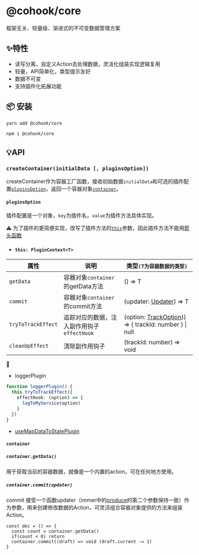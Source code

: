 # @cohook/core

框架无关、轻量级、渐进式的不可变数据管理方案

## ✨特性
+ 读写分离，自定义Action去处理数据，灵活化组装实现逻辑复用
+ 轻量，API简单化，类型提示友好
+ 数据不可变
+ 支持插件化拓展功能

## 📦 安装
```sh
yarn add @cohook/core
```

```sh
npm i @cohook/core
```

## 💡API

### ```createContainer(initialData [, pluginsOption])```
createContainer作为容器工厂函数，接收初始数据`initialData`和可选的插件配置[`pluginsOption`](#pluginsoption)，返回一个容器对象[`container`](#container)。

#### `pluginsOption`
插件配置是一个对象，`key`为插件名，`value`为插件方法具体实现。

⚠️ 为了插件的更简便实现，改写了插件方法的[`this`](#this)参数，因此插件方法不能用[箭头函数](https://developer.mozilla.org/zh-CN/docs/Web/JavaScript/Reference/Functions/Arrow_functions)

- #### `this: PluginContext<T>`

| 属性 | 说明 | 类型`(T为容器数据的类型)` |
| -- | -- | -- |
| `getData` | 容器对象`container`的getData方法 | () => T |
| `commit` | 容器对象`container`的commit方法 | (updater: [Updater<T>](https://github.com/Keylenn/cohookjs/blob/cohook-core/packages/cohook-core/src/types/index.ts#L6)) => T |
| `tryToTrackEffect` | 追踪对应的数据，注入副作用钩子`effectHook` | (option: [TrackOption<T>](https://github.com/Keylenn/cohookjs/blob/cohook-core/packages/cohook-core/src/types/index.ts#L55))) => { trackId: number } \| null |
| `cleanUpEffect` | 清除副作用钩子 | (trackId: number) => void |

🌰
+ loggerPlugin
```ts
function loggerPlugin() {
  this.tryToTrackEffect({
    effectHook: (option) => {
      logToMyService(option)
    }
  })
}
```

+ [useMapDataToStatePlugin](https://github.com/Keylenn/cohookjs/blob/cohook-react/packages/cohook-react/src/core/hooks/useMapDataToStatePlugin.ts)

#### `container`

##### ```container.getData()```
用于获取当前的容器数据，就像是一个内置的action，可在任何地方使用。


##### ```container.commit(updater)```
commit 接受一个函数updater（immer中的[produce](https://immerjs.github.io/immer/produce)的第二个参数保持一致）作为参数，用来创建修改数据的Action，可灵活组合容器对象提供的方法来组装Action。

```tsx
const dec = () => {
  const count = container.getData()
  if(count < 0) return
  container.commit((draft) => void (draft.current -= 1)
}
```